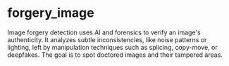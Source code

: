 # forgery_image
Image forgery detection uses AI and forensics to verify an image's authenticity. It analyzes subtle inconsistencies, like noise patterns or lighting, left by manipulation techniques such as splicing, copy-move, or deepfakes. The goal is to spot doctored images and their tampered areas. 
